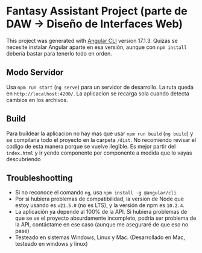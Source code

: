 # Fantasy Assistant Project (parte de DAW -> Diseño de Interfaces Web)

This project was generated with [Angular CLI](https://github.com/angular/angular-cli) version 17.1.3. Quizás se necesite instalar Angular aparte en esa versión, aunque con `npm install` debería bastar para tenerlo todo en orden. 

## Modo Servidor
Usa `npm run start` (`ng serve`)  para un servidor de desarrollo. La ruta queda en `http://localhost:4200/`. La aplicacion se recarga sola cuando detecta cambios en los archivos.

## Build
Para buildear la aplicacion no hay mas que usar `npm run build` (`ng build`) y se compilaria todo el proyecto en la carpeta `/dist`. No recomiendo revisar el codigo de esta manera porque se vuelve ilegible. Es mejor partir del `index.html` y ir yendo componente por componente a medida que lo vayas descubriendo

## Troubleshootting
- Si no reconoce el comando `ng`, usa `npm install -g @angular/cli`
- Por si hubiera problemas de compatibilidad, la version de Node que estoy usando es `v21.5.0` (no es LTS), y la versión de npm es `10.2.4`.
- La aplicación ya depende al 100% de la API. Si hubiera problemas de que se ve el proyecto absurdamente incompleto, podría ser problema de la API, contáctame en ese caso (aunque me aseguraré de que eso no pase)
- Testeado en sistemas Windows, Linux y Mac. (Desarrollado en Mac, testeado en windows y linux)
